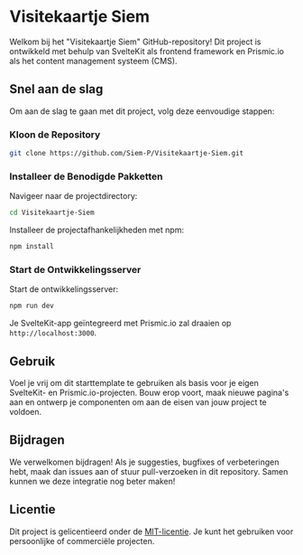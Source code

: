 # Visitekaartje Siem

Welkom bij het "Visitekaartje Siem" GitHub-repository! Dit project is ontwikkeld met behulp van SvelteKit als frontend framework en Prismic.io als het content management systeem (CMS).

## Snel aan de slag

Om aan de slag te gaan met dit project, volg deze eenvoudige stappen:

### Kloon de Repository

```bash
git clone https://github.com/Siem-P/Visitekaartje-Siem.git
```

### Installeer de Benodigde Pakketten

Navigeer naar de projectdirectory:

```bash
cd Visitekaartje-Siem
```

Installeer de projectafhankelijkheden met npm:

```bash
npm install
```

### Start de Ontwikkelingsserver

Start de ontwikkelingsserver:

```bash
npm run dev
```

Je SvelteKit-app geïntegreerd met Prismic.io zal draaien op `http://localhost:3000`.

## Gebruik

Voel je vrij om dit starttemplate te gebruiken als basis voor je eigen SvelteKit- en Prismic.io-projecten. Bouw erop voort, maak nieuwe pagina's aan en ontwerp je componenten om aan de eisen van jouw project te voldoen.

## Bijdragen

We verwelkomen bijdragen! Als je suggesties, bugfixes of verbeteringen hebt, maak dan issues aan of stuur pull-verzoeken in dit repository. Samen kunnen we deze integratie nog beter maken!

## Licentie

Dit project is gelicentieerd onder de [MIT-licentie](LICENSE). Je kunt het gebruiken voor persoonlijke of commerciële projecten.
